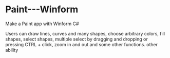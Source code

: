# Paint---Winform
Make a Paint app with Winform C# 

Users can draw lines, curves and many shapes, choose arbitrary colors,
fill shapes, select shapes, multiple select by dragging and dropping or pressing CTRL + click,
zoom in and out and some other functions. other ability
